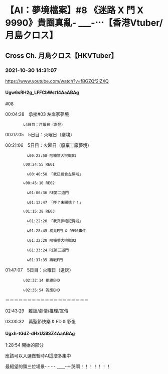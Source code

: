 # 【AI：夢境檔案】#8 《迷路 X 門 X 9990》貴圈真亂- ___-⋯【香港Vtuber/月島クロス】
## Cross Ch. 月島クロス【HKVTuber】
### 2021-10-30 14:31:07
https://www.youtube.com/watch?v=fBGZQf2iZXQ
#### Ugw6sRH2g_LFFCbWst14AaABAg
#08



00:04:28　承接#03 左岸家夢境

		    ↳4日目：月曜日（奇怪）

00:07:05　5日目：火曜日（麈埃）

00:21:06　5日目：火曜日（廢棄工廠夢境）

		    　↳00:23:58 哈囉喂大挑戰01

		    ↳00:24:55 RE01

		    　↳00:40:58 「我已經食左屎啦」

		    ↳00:45:10 RE02

		    　↳01:06:36 RE第二道門

		    　↳01:12:47 「吓？未開橋？！」

		    ↳01:15:38 RE03

		    　↳01:22:20 「我真係唔記得啦」

		    　↳01:28:45 初見F門 & 9990事件

		    　↳01:32:20 哈囉喂大挑戰02

		 　   ↳01:33:24 RE第三道門

		    　↳01:37:35 再戰F門

01:47:07　5日目：火曜日（遺灰）

		    ↳02:32:14 拒絕END

		    ↳02:35:54 答應END

＝＝＝＝＝＝＝＝＝＝＝＝＝＝＝＝＝＝＝

02:43:29　雜談/劇情/推理/宣傳

03:00:32　萬聖節快樂 & ED & 彩蛋

#### Ugxh-tGdZ-dHxU3ilSZ4AaABAg
1:28:54 開始的部分

應該可以入選做暫時AI這麼多集中

最絕望的頭三位場景⋯⋯- ____-＋哭啊！！！！！！！

